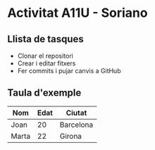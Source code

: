 # Activitat A11U - Soriano

## Llista de tasques

- Clonar el repositori
- Crear i editar fitxers
- Fer commits i pujar canvis a GitHub

## Taula d'exemple

| Nom     | Edat | Ciutat     |
|---------|------|------------|
| Joan    | 20   | Barcelona  |
| Marta   | 22   | Girona     |
